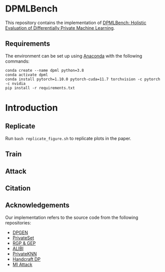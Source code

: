# DPMLBench
This repository contains the implementation of [DPMLBench: Holistic Evaluation of Differentially Private Machine Learning](https://arxiv.org/abs/2305.05900).

## Requirements
The environment can be set up using [Anaconda](https://www.anaconda.com/download/) with the following commands:

```
conda create --name dpml python=3.8
conda activate dpml
conda install pytorch=1.10.0 pytorch-cuda=11.7 torchvision -c pytorch -c nvidia
pip install -r requirements.txt
```
# Introduction


## Replicate

Run `bash replicate_figure.sh` to replicate plots in the paper.

## Train

## Attack

## Citation


## Acknowledgements
Our implementation refers to the source code from the following repositories:
- [DPGEN](https://github.com/tkarras/progressive_growing_of_gans)
- [PrivateSet](https://github.com/DingfanChen/Private-Set)
- [RGP & GEP](https://github.com/jeremy43/Private_kNN)
- [ALIBI](https://github.com/facebookresearch/label_dp_antipodes)
- [PrivateKNN](https://github.com/jeremy43/Private_kNN)
- [Handcraft DP](https://github.com/ftramer/Handcrafted-DP)
- [MI Attack](https://github.com/liuyugeng/ML-Doctor)

